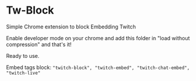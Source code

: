 # Tw-Block
Simple Chrome extension to block Embedding Twitch 

Enable developer mode on your chrome and add this folder in "load without compression" and that's it!

Ready to use.

Embed tags block: ``
"twitch-block",
"twitch-embed",
"twitch-chat-embed",
"twitch-live"
``
